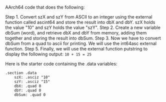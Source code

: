 AArch64 code that does the following:

Step 1. Convert szX and szY from ASCII to an integer using the external function called ascint64 and store the result into dbX and dbY. szX holds the value "10" and szY holds the value "szY".
Step 2. Create a new variable dbSum (word), and retrieve dbX and dbY from memory, adding them together and storing the result into dbSum.
Step 3. Now we have to convert dbSum from a quad to ascii for printing. We will use the int64asc external function.
Step 5. Finally, we will use the external function putstring to display the following output: `10 + 15 = 25`

Here is the starter code containing the .data variables: 
```
.section .data
    szX: .asciz "10"
    szY: .asciz "15"
    dbX: .quad 0
    dbY: .quad 0
    dbSum: .quad 0
```